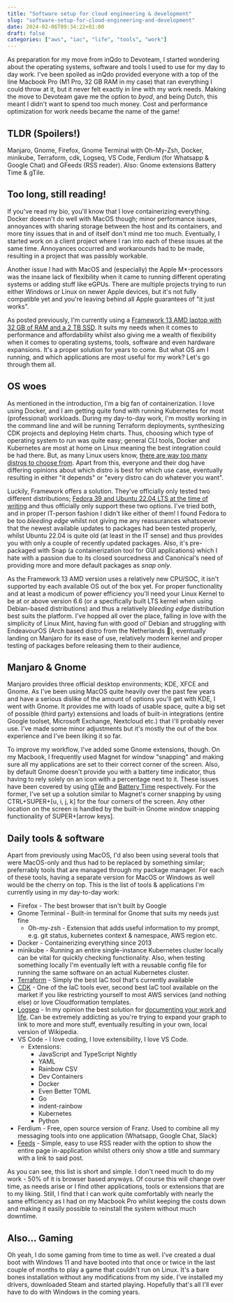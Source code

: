 ```yaml
---
title: "Software setup for cloud engineering & development"
slug: "software-setup-for-cloud-engineering-and-development"
date: 2024-02-06T09:34:22+01:00
draft: false
categories: ["aws", "iac", "life", "tools", "work"]
---
```


As preparation for my move from inQdo to Devoteam, I started wondering about the operating systems, software and tools I used to use for my day to day work. I've been spoiled as inQdo provided everyone with a top of the line Macbook Pro (M1 Pro, 32 GB RAM in my case) that ran everything I could throw at it, but it never felt exactly in line with my work needs. Making the move to Devoteam gave me the option to *byod*, and being Dutch, this meant I didn't want to spend too much money. Cost and performance optimization for work needs became the name of the game! 

<!--more-->

## TLDR (Spoilers!)
Manjaro, Gnome, Firefox, Gnome Terminal with Oh-My-Zsh, Docker, minikube, Terraform, cdk, Logseq, VS Code, Ferdium (for Whatsapp & Google Chat) and GFeeds (RSS reader). Also: Gnome extensions Battery Time & gTile.

## Too long, still reading!
If you've read my bio, you'll know that I love containerizing everything. Docker doeesn't do well with MacOS though; minor performance issues, annoyances with sharing storage between the host and its containers, and more tiny issues that in and of itself don't mind me too much. Eventually, I started work on a client project where I ran into each of these issues at the same time. Annoyances occurred and workarounds had to be made, resulting in a project that was passibly workable.

Another issue I had with MacOS and (especially) the Apple M*-processors was the insane lack of flexibility when it came to running different operating systems or adding stuff like eGPUs. There are multiple projects trying to run either Windows or Linux on newer Apple devices, but it's not fully compatible yet and you're leaving behind all Apple guarantees of "it just works".

As posted previously, I'm currently using a [Framework 13 AMD laptop with 32 GB of RAM and a 2 TB SSD](/blog/posts/living-with-framework-laptop). It suits my needs when it comes to performance and affordability whilst also giving me a wealth of flexibility when it comes to operating systems, tools, software and even hardware expansions. It's a proper solution for years to come. But what OS am I running, and which applications are most useful for my work? Let's go through them all.

## OS woes
As mentioned in the introduction, I'm a big fan of containerization. I love using Docker, and I am getting quite fond with running Kubernetes for most (professional) workloads. During my day-to-day work, I'm mostly working in the command line and will be running Terraform deployments, synthesizing CDK projects and deploying Helm charts. Thus, choosing which type of operating system to run was quite easy; general CLI tools, Docker and Kubernetes are most at home on Linux meaning the best integration could be had there.
But, as many Linux users know, [there are way too many distros to choose from](https://upload.wikimedia.org/wikipedia/commons/1/1b/Linux_Distribution_Timeline.svg). Apart from this, everyone and their dog have differing opinions about which distro is best for which use case, eventually resulting in either "it depends" or "every distro can do whatever you want".

Luckily, Framework offers a solution. They've officially only tested two different distributions; [Fedora 39 and Ubuntu 22.04 LTS at the time of writing](https://frame.work/nl/en/linux) and thus officially only support these two options. I've tried both, and in proper IT-person fashion I didn't like either of them! I found Fedora to be too _bleeding edge_ whilst not giving me any reassurances whatsoever that the newest available updates to packages had been tested properly, whilst Ubuntu 22.04 is quite old (at least in the IT sense) and thus provides you with only a couple of recently updated packages. Also, it's pre-packaged with Snap (a containerization tool for GUI applications) which I hate with a passion due to its closed sourcedness and Canonical's need of providing more and more default packages as _snap only_.

As the Framework 13 AMD version uses a relatively new CPU/SOC, it isn't supported by each available OS out of the box yet. For proper functionality and at least a modicum of power efficiency you'll need your Linux Kernel to be at or above version 6.6 (or a specifically built LTS kernel when using Debian-based distributions) and thus a relatively _bleeding edge_ distribution best suits the platform. I've hopped all over the place, falling in love with the simplicity of Linux Mint, having fun with good ol' Debian and struggling with EndeavourOS (Arch based distro from the Netherlands 🥳), eventually landing on Manjaro for its ease of use, relatively modern kernel and proper testing of packages before releasing them to their audience,

## Manjaro & Gnome
Manjaro provides three official desktop environments; KDE, XFCE and Gnome. As I've been using MacOS quite heavily over the past few years and have a serious dislike of the amount of options you'll get with KDE, I went with Gnome. It provides me with loads of usable space, quite a big set of possible (third party) extensions and loads of built-in integrations (entire Google toolset, Microsoft Exchange, Nextcloud etc.) that I'll probably never use. I've made some minor adjustments but it's mostly the out of the box experience and I've been liking it so far.

To improve my workflow, I've added some Gnome extensions, though. On my Macbook, I frequently used Magnet for window "snapping" and making sure all my applications are set to their correct corner of the screen. Also, by default Gnome doesn't provide you with a battery time indicator, thus having to rely solely on an icon with a percentage next to it. These issues have been covered by using [gTile](https://extensions.gnome.org/extension/28/gtile/) and [Battery Time](https://extensions.gnome.org/extension/5425/battery-time/) respectively. For the former, I've set up a solution similar to Magnet's corner snapping by using CTRL+SUPER+[u, i, j, k] for the four corners of the screen. Any other location on the screen is handled by the built-in Gnome window snapping functionality of SUPER+[arrow keys].

## Daily tools & software
Apart from previously using MacOS, I'd also been using several tools that were MacOS-only and thus had to be replaced by something similar; preferrably tools that are managed through my package manager. For each of these tools, having a separate version for MacOS or Windows as well would be the cherry on top. This is the list of tools & applications I'm currently using in my day-to-day work:

 * Firefox - The best browser that isn't built by Google
 * Gnome Terminal - Built-in terminal for Gnome that suits my needs just fine
    * Oh-my-zsh - Extension that adds useful information to my prompt, e.g. git status, kubernetes context & namespace, AWS region etc.
 * Docker - Containerizing everything since 2013
 * minikube - Running an entire single-instance Kubernetes cluster locally can be vital for quickly checking functionality. Also, when testing something locally I'm eventually left with a reusable config file for running the same software on an actual Kubernetes cluster.
 * [Terraform](https://www.terraform.io/) - Simply the best IaC tool that's currently available
 * [CDK](https://aws.amazon.com/cdk/) - One of the IaC tools ever, second best IaC tool available on the market if you like restricting yourself to most AWS services (and nothing else) or love Cloudformation templates.
 * [Logseq](https://logseq.com/) - In my opinion the best solution for [documenting your work and life](/posts/documenting-work-and-life-with-logseq). Can be extremely addicting as you're trying to expand your graph to link to more and more stuff, eventually resulting in your own, local version of Wikipedia.
 * VS Code - I love coding, I love extensibility, I love VS Code.
    * Extensions:
        * JavaScript and TypeScript Nightly
        * YAML
        * Rainbow CSV
        * Dev Containers
        * Docker
        * Even Better TOML
        * Go
        * indent-rainbow
        * Kubernetes
        * Python
 * Ferdium - Free, open source version of Franz. Used to combine all my messaging tools into one application (Whatsapp, Google Chat, Slack)
 * [Feeds](https://gfeeds.gabmus.org/) - Simple, easy to use RSS reader with the option to show the entire page in-application whilst others only show a title and summary with a link to said post.

As you can see, this list is short and simple. I don't need much to do my work - 50% of it is browser based anyways. Of course this will change over time, as needs arise or I find other applications, tools or extensions that are to my liking. Still, I find that I can work quite comfortably with nearly the same efficiency as I had on my Macbook Pro whilst keeping the costs down and making it easily possible to reinstall the system without much downtime.

## Also... Gaming
Oh yeah, I do some gaming from time to time as well. I've created a dual boot with Windows 11 and have booted into that once or twice in the last couple of months to play a game that couldn't run on Linux. It's a bare bones installation without any modifications from my side. I've installed my drivers, downloaded Steam and started playing. Hopefully that's all I'll ever have to do with Windows in the coming years.